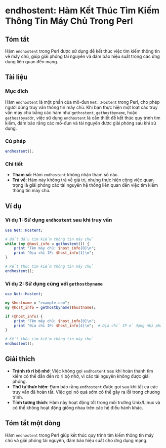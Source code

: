 <!--
Meta Description: # endhostent: Hàm Kết Thúc Tìm Kiếm Thông Tin Máy Chủ Trong Perl ## Tóm tắt Hàm `endhostent` trong Perl được sử dụng để kết thúc việc tìm kiếm thông t...
Meta Keywords: endhostent, máy, chủ, tìm, kiếm
-->

# endhostent: Hàm Kết Thúc Tìm Kiếm Thông Tin Máy Chủ Trong Perl

## Tóm tắt
Hàm `endhostent` trong Perl được sử dụng để kết thúc việc tìm kiếm thông tin về máy chủ, giúp giải phóng tài nguyên và đảm bảo hiệu suất trong các ứng dụng liên quan đến mạng.

## Tài liệu
### Mục đích
Hàm `endhostent` là một phần của mô-đun `Net::Hostent` trong Perl, cho phép người dùng truy vấn thông tin máy chủ. Khi bạn thực hiện một loạt các truy vấn máy chủ bằng các hàm như `gethostent`, `gethostbyname`, hoặc `gethostbyaddr`, việc sử dụng `endhostent` là cần thiết để kết thúc quy trình tìm kiếm, đảm bảo rằng các mô-đun và tài nguyên được giải phóng sau khi sử dụng.

### Cú pháp
```perl
endhostent();
```

### Chi tiết
- **Tham số**: Hàm `endhostent` không nhận tham số nào.
- **Trả về**: Hàm này không trả về giá trị, nhưng thực hiện công việc quan trọng là giải phóng các tài nguyên hệ thống liên quan đến việc tìm kiếm thông tin máy chủ.

## Ví dụ
### Ví dụ 1: Sử dụng `endhostent` sau khi truy vấn
```perl
use Net::Hostent;

# Bắt đầu tìm kiếm thông tin máy chủ
while (my @host_info = gethostent()) {
    print "Tên máy chủ: $host_info[0]\n";
    print "Địa chỉ IP: $host_info[1]\n";
}

# Kết thúc tìm kiếm thông tin máy chủ
endhostent();
```

### Ví dụ 2: Sử dụng cùng với `gethostbyname`
```perl
use Net::Hostent;

my $hostname = "example.com";
my @host_info = gethostbyname($hostname);

if (@host_info) {
    print "Tên máy chủ: $host_info[0]\n";
    print "Địa chỉ IP: $host_info[4]\n";  # Địa chỉ IP ở dạng nhị phân
}

# Kết thúc tìm kiếm thông tin máy chủ
endhostent();
```

## Giải thích
- **Tránh rò rỉ bộ nhớ**: Việc không gọi `endhostent` sau khi hoàn thành tìm kiếm có thể dẫn đến rò rỉ bộ nhớ, vì các tài nguyên không được giải phóng.
- **Thứ tự thực hiện**: Đảm bảo rằng `endhostent` được gọi sau khi tất cả các truy vấn đã hoàn tất. Việc gọi nó quá sớm có thể gây ra lỗi trong chương trình.
- **Tính tương thích**: Hàm này hoạt động tốt trong môi trường Unix/Linux và có thể không hoạt động giống nhau trên các hệ điều hành khác.

## Tóm tắt một dòng
Hàm `endhostent` trong Perl giúp kết thúc quy trình tìm kiếm thông tin máy chủ và giải phóng tài nguyên, đảm bảo hiệu suất cho ứng dụng mạng.